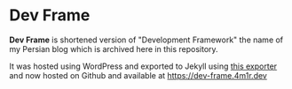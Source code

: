 # Dev Frame

**Dev Frame** is shortened version of "Development Framework" the name of my Persian blog which is archived here in this repository.

It was hosted using WordPress and exported to Jekyll using [this exporter](https://wordpress.org/plugins/jekyll-exporter/) and now hosted on Github and available at https://dev-frame.4m1r.dev